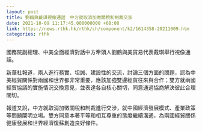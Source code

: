 ```yaml
---
layout: post
title: 劉鶴與戴琪視像通話　中方就取消加徵關稅和制裁交涉
date: 2021-10-09 11:17:45.000000000 +08:00
link: https://news.rthk.hk/rthk/ch/component/k2/1614358-20211009.htm
categories: rthk
---
```


國務院副總理、中美全面經濟對話中方牽頭人劉鶴與美貿易代表戴琪舉行視像通話。

新華社報道，兩人進行務實、坦誠、建設性的交流，討論三個方面的問題，認為中美經貿關係對兩國和世界都非常重要，應該加強雙邊經貿往來與合作；雙方就兩國經貿協議的實施情況交換意見，並表達各自核心關切，同意通過協商解決彼此合理關切。

報道又說，中方就取消加徵關稅和制裁進行交涉，就中國經濟發展模式、產業政策等問題闡明立場。雙方同意本著平等和相互尊重的態度繼續溝通，為兩國經貿關係健康發展和世界經濟復蘇創造良好條件。

